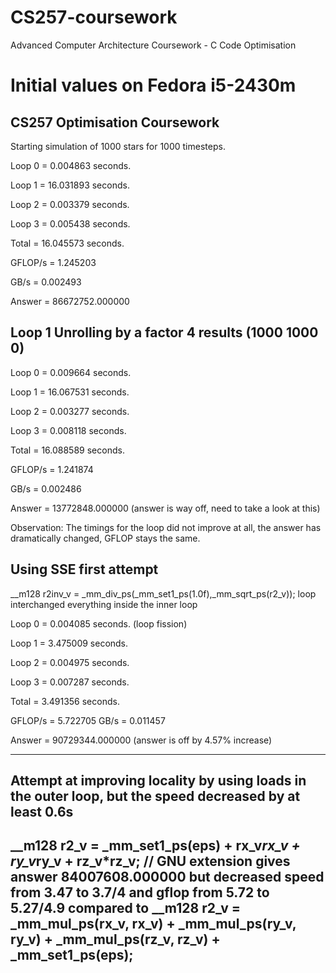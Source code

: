# CS257-coursework
Advanced Computer Architecture Coursework - C Code Optimisation

# Initial values on Fedora i5-2430m

CS257 Optimisation Coursework
-----------------------------------------
 Starting simulation of 1000 stars for 1000 timesteps.


 Loop 0 = 0.004863 seconds.
 
 Loop 1 = 16.031893 seconds.
 
 Loop 2 = 0.003379 seconds.
 
 Loop 3 = 0.005438 seconds.
 
 Total  = 16.045573 seconds.

 GFLOP/s = 1.245203
 
 GB/s = 0.002493

 Answer = 86672752.000000
 
 
 Loop 1 Unrolling by a factor 4 results (1000 1000 0)
 ----------------------------------------------------
 Loop 0 = 0.009664 seconds.
  
 Loop 1 = 16.067531 seconds.
 
 Loop 2 = 0.003277 seconds.
 
 Loop 3 = 0.008118 seconds.
 
 Total  = 16.088589 seconds.

 GFLOP/s = 1.241874
 
 GB/s = 0.002486

 Answer = 13772848.000000 (answer is way off, need to take a look at this)
 
 Observation: The timings for the loop did not improve at all, the answer has dramatically changed, GFLOP stays the same.
 
 Using SSE first attempt
 -----------------------------------------------------------------------
 __m128 r2inv_v = _mm_div_ps(_mm_set1_ps(1.0f),_mm_sqrt_ps(r2_v));
 loop interchanged
 everything inside the inner loop
 
 Loop 0 = 0.004085 seconds. (loop fission)
 
 Loop 1 = 3.475009 seconds.
 
 Loop 2 = 0.004975 seconds.
 
 Loop 3 = 0.007287 seconds.
 
 Total  = 3.491356 seconds.

 GFLOP/s = 5.722705
 GB/s = 0.011457

 Answer = 90729344.000000 (answer is off by 4.57% increase)
 
 ----------------------------------------------------
 Attempt at improving locality by using loads in the outer loop,
 but the speed decreased by at least 0.6s
 ----------------------------------------------------
 __m128 r2_v = _mm_set1_ps(eps) + rx_v*rx_v + ry_v*ry_v + rz_v*rz_v;   // GNU extension
 gives answer 84007608.000000 but decreased speed from 3.47 to 3.7/4 and gflop from 5.72 to 5.27/4.9
 compared to 			__m128 r2_v = _mm_mul_ps(rx_v, rx_v) + _mm_mul_ps(ry_v, ry_v) + _mm_mul_ps(rz_v, rz_v) + _mm_set1_ps(eps);
 ----------------------------------------------------
 

